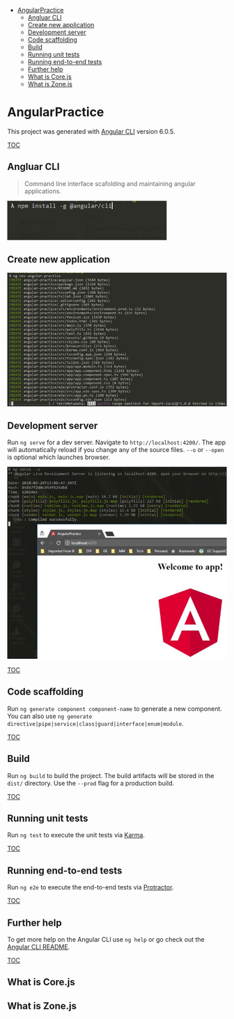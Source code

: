 <!-- TOC -->

- [AngularPractice](#angularpractice)
    - [Angluar CLI](#angluar-cli)
    - [Create new application](#create-new-application)
    - [Development server](#development-server)
    - [Code scaffolding](#code-scaffolding)
    - [Build](#build)
    - [Running unit tests](#running-unit-tests)
    - [Running end-to-end tests](#running-end-to-end-tests)
    - [Further help](#further-help)
    - [What is Core.js](#what-is-corejs)
    - [What is Zone.js](#what-is-zonejs)

<!-- /TOC -->
# AngularPractice

This project was generated with [Angular CLI](https://github.com/angular/angular-cli) version 6.0.5.

[TOC](#angularpractice)

## Angluar CLI
>Command line interface scafolding and maintaining angular applications.

![Angular CLI](readme_images/install_angular_cli_globally.JPG "Angular CLI")

## Create new application

![Create new application](readme_images/1.angular_cli_create_new_application.JPG "Create new application")

## Development server

Run `ng serve` for a dev server. Navigate to `http://localhost:4200/`. The app will automatically reload if you change any of the source files. `--o` or `--open` is optional which launches browser.

![Run application](readme_images/2.launch_angular_application.JPG "Run application")

[TOC](#angularpractice)

## Code scaffolding

Run `ng generate component component-name` to generate a new component. You can also use `ng generate directive|pipe|service|class|guard|interface|enum|module`.

[TOC](#angularpractice)

## Build

Run `ng build` to build the project. The build artifacts will be stored in the `dist/` directory. Use the `--prod` flag for a production build.

[TOC](#angularpractice)

## Running unit tests

Run `ng test` to execute the unit tests via [Karma](https://karma-runner.github.io).

[TOC](#angularpractice)

## Running end-to-end tests

Run `ng e2e` to execute the end-to-end tests via [Protractor](http://www.protractortest.org/).

[TOC](#angularpractice)

## Further help

To get more help on the Angular CLI use `ng help` or go check out the [Angular CLI README](https://github.com/angular/angular-cli/blob/master/README.md).

[TOC](#angularpractice)

## What is Core.js
## What is Zone.js
